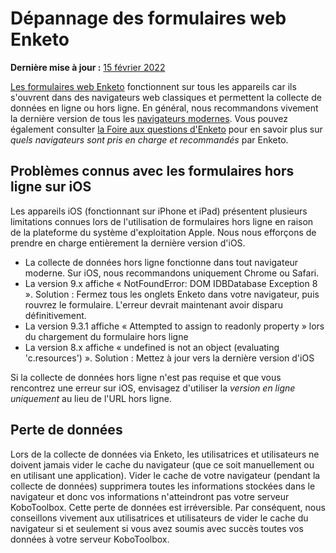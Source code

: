# Dépannage des formulaires web Enketo
**Dernière mise à jour :** <a href="https://github.com/kobotoolbox/docs/blob/511ea4cb3c698a4b45e7c2b4efd1af4e356e811f/source/troubleshooting_webforms.md" class="reference">15 février 2022</a>

[Les formulaires web Enketo](enketo.md) fonctionnent sur tous les appareils car ils s'ouvrent dans des navigateurs web classiques et permettent la collecte de données en ligne ou hors ligne. En général, nous recommandons vivement la dernière version de tous les
[navigateurs modernes](https://enke.to/modern-browsers). Vous pouvez également consulter
[la Foire aux questions d'Enketo](https://enketo.org/faq/#browsers) pour en savoir
plus sur _quels navigateurs sont pris en charge et recommandés_ par Enketo.

## Problèmes connus avec les formulaires hors ligne sur iOS

Les appareils iOS (fonctionnant sur iPhone et iPad) présentent plusieurs limitations connues lors de
l'utilisation de formulaires hors ligne en raison de la plateforme du système d'exploitation Apple. Nous
nous efforçons de prendre en charge entièrement la dernière version d'iOS.

-   La collecte de données hors ligne fonctionne dans tout navigateur moderne. Sur iOS, nous
    recommandons uniquement Chrome ou Safari.
-   La version 9.x affiche « NotFoundError: DOM IDBDatabase Exception 8 ». Solution :
    Fermez tous les onglets Enketo dans votre navigateur, puis rouvrez le formulaire. L'erreur
    devrait maintenant avoir disparu définitivement.
-   La version 9.3.1 affiche « Attempted to assign to readonly property » lors du chargement
    du formulaire hors ligne
-   La version 8.x affiche « undefined is not an object (evaluating 'c.resources') ».
    Solution : Mettez à jour vers la dernière version d'iOS

Si la collecte de données hors ligne n'est pas requise et que vous rencontrez une erreur sur iOS,
envisagez d'utiliser la _version en ligne uniquement_ au lieu de l'URL hors ligne.

## Perte de données

Lors de la collecte de données via Enketo, les utilisatrices et utilisateurs ne doivent jamais vider le cache du navigateur
(que ce soit manuellement ou en utilisant une application). Vider le cache de votre navigateur (pendant
la collecte de données) supprimera toutes les informations stockées dans le navigateur et donc
vos informations n'atteindront pas votre serveur KoboToolbox. Cette perte de données est
irréversible. Par conséquent, nous conseillons vivement aux utilisatrices et utilisateurs de vider le cache du navigateur si et
seulement si vous avez soumis avec succès toutes vos données à votre serveur KoboToolbox.